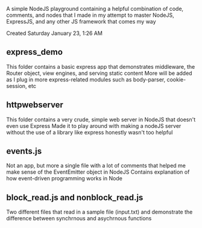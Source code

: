 A simple NodeJS playground containing a helpful combination of code, comments, and nodes that I made
in my attempt to master NodeJS, ExpressJS, and any other JS framework that comes my way


Created Saturday January 23, 1:26 AM


<h2> express_demo </h2>

This folder contains a basic express app that demonstrates middleware, the Router object, view engines, and serving static content
More will be added as I plug in more express-related modules such as body-parser, cookie-session, etc


<h2> httpwebserver </h2>

This folder contains a very crude, simple web server in NodeJS that doesn't even use Express
Made it to play around with making a nodeJS server without the use of a library like express
honestly wasn't too helpful


<h2> events.js </h2>

Not an app, but more a single file with a lot of comments that helped me make sense of the EventEmitter object in NodeJS
Contains explanation of how event-driven programming works in Node


<h2> block_read.js and nonblock_read.js </h2>

Two different files that read in a sample file (input.txt) and demonstrate the difference between synchrnous and asychrnous functions
